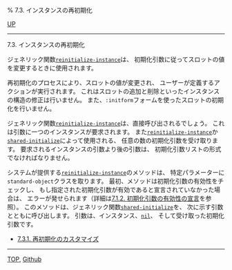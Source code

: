 % 7.3. インスタンスの再初期化

[UP](7.html)  

---

7.3. インスタンスの再初期化


ジェネリック関数[`reinitialize-instance`](7.7.reinitialize-instance.html)は、
初期化引数に従ってスロットの値を変更するときに使用されます。

再初期化のプロセスにより、スロットの値が変更され、
ユーザーが定義するアクションが実行されます。
これはスロットの追加と削除といったインスタンスの構造の修正は行いません。
また、`:initform`フォームを使ったスロットの初期化を行いません。

ジェネリック関数[`reinitialize-instance`](7.7.reinitialize-instance.html)は、直接呼び出されるでしょう。
これは引数に一つのインスタンスが要求されます。
また[`reinitialize-instance`](7.7.reinitialize-instance.html)か[`shared-initialize`](7.7.shared-initialize.html)によって使用される、
任意の数の初期化引数を受け取ります。
要求されるインスタンスの引数より後の引数は、
初期化引数リストの形式でなければなりません。

システムが提供する[`reinitialize-instance`](7.7.reinitialize-instance.html)のメソッドは、
特定パラメーターに`standard-object`クラスを取ります。
最初、メソッドは初期化引数の有効性をチェックし、
もし指定された初期化引数が有効であると宣言されていなかった場合は、
エラーが発せられます（詳細は[7.1.2. 初期化引数の有効性の宣言](7.1.2.html)を参照）。
このメソッドは、ジェネリック関数[`shared-initialize`](7.7.shared-initialize.html)を、
次に示す引数とともに呼び出します。
引数は、インスタンス、[`nil`](5.3.nil-variable.html)、
そして受け取った初期化引数です。

- [7.3.1. 再初期化のカスタマイズ](7.3.1.html)


---
[TOP](index.html),  [Github](https://github.com/nptcl/npt-japanese)

